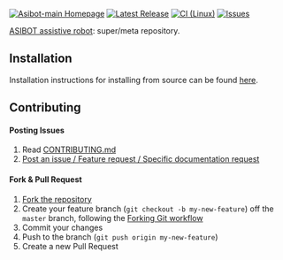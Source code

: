 [![Asibot-main Homepage](https://img.shields.io/badge/asibot-main-orange.svg)](http://robots.uc3m.es/index.php/ASIBOT)
[![Latest Release](https://img.shields.io/github/release/roboticslab-uc3m/asibot-main.svg?label=latest%20release)](https://github.com/roboticslab-uc3m/asibot-main/tags)
[![CI (Linux)](https://github.com/roboticslab-uc3m/asibot-main/workflows/Continuous%20Integration/badge.svg)](https://github.com/roboticslab-uc3m/asibot-main/actions)
[![Issues](https://img.shields.io/github/issues/roboticslab-uc3m/asibot-main.svg?label=issues)](https://github.com/roboticslab-uc3m/asibot-main/issues)

[ASIBOT assistive robot](http://roboticslab.uc3m.es/roboticslab/robot/asibot): super/meta repository.

## Installation

Installation instructions for installing from source can be found [here](doc/asibot-main-install.md).

## Contributing

#### Posting Issues

1. Read [CONTRIBUTING.md](CONTRIBUTING.md)
2. [Post an issue / Feature request / Specific documentation request](https://github.com/roboticslab-uc3m/asibot-main/issues)

#### Fork & Pull Request

1. [Fork the repository](https://github.com/roboticslab-uc3m/asibot-main/fork)
2. Create your feature branch (`git checkout -b my-new-feature`) off the `master` branch, following the [Forking Git workflow](https://www.atlassian.com/git/tutorials/comparing-workflows/forking-workflow)
3. Commit your changes
4. Push to the branch (`git push origin my-new-feature`)
5. Create a new Pull Request
